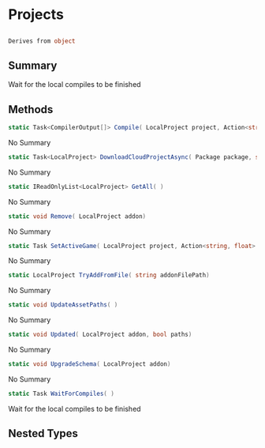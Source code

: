 # Projects

## 
```c#
Derives from object
```

## Summary

Wait for the local compiles to be finished
## Methods

```c#
static Task<CompilerOutput[]> Compile( LocalProject project, Action<string> logOutput) 
```
No Summary
```c#
static Task<LocalProject> DownloadCloudProjectAsync( Package package, string folder, CancellationToken cancelToken, Action<string, float> onProgress = null) 
```
No Summary
```c#
static IReadOnlyList<LocalProject> GetAll( ) 
```
No Summary
```c#
static void Remove( LocalProject addon) 
```
No Summary
```c#
static Task SetActiveGame( LocalProject project, Action<string, float> onProgress, CancellationToken ct) 
```
No Summary
```c#
static LocalProject TryAddFromFile( string addonFilePath) 
```
No Summary
```c#
static void UpdateAssetPaths( ) 
```
No Summary
```c#
static void Updated( LocalProject addon, bool paths) 
```
No Summary
```c#
static void UpgradeSchema( LocalProject addon) 
```
No Summary
```c#
static Task WaitForCompiles( ) 
```
Wait for the local compiles to be finished
## Nested Types

